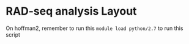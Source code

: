
# RAD-seq analysis Layout 


On hoffman2, remember to run this `module load python/2.7` to run this script
